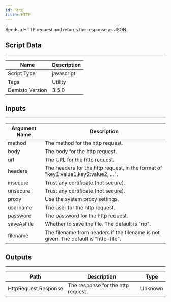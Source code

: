 ```yaml
---
id: http
title: HTTP
---
```


Sends a HTTP request and returns the response as JSON.

## Script Data
---

| **Name** | **Description** |
| --- | --- |
| Script Type | javascript |
| Tags | Utility |
| Demisto Version | 3.5.0 |
 
## Inputs
---

| **Argument Name** | **Description** |
| --- | --- |
| method | The method for the http request. |
| body | The body for the http request. |
| url | The URL for the http request. |
| headers | The headers for the http request, in the format of "key1:value1,key2:value2, ...". |
| insecure | Trust any certificate (not secure). |
| unsecure | Trust any certificate (not secure). |
| proxy | Use the system proxy settings. |
| username | The user for the http request. |
| password | The password for the http request. |
| saveAsFile | Whether to save the file. The default is "no". |
| filename | The filename from headers if the filename is not given. The default is "http-file". |

## Outputs
---

| **Path** | **Description** | **Type** |
| --- | --- | --- |
| HttpRequest.Response | The response for the http request. | Unknown |
